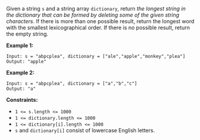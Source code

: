 Given a string `s` and a string array `dictionary`, return _the longest string
in the dictionary that can be formed by deleting some of the given string
characters_. If there is more than one possible result, return the longest
word with the smallest lexicographical order. If there is no possible result,
return the empty string.



**Example 1:**

    
    
    Input: s = "abpcplea", dictionary = ["ale","apple","monkey","plea"]
    Output: "apple"
    

**Example 2:**

    
    
    Input: s = "abpcplea", dictionary = ["a","b","c"]
    Output: "a"
    



**Constraints:**

  * `1 <= s.length <= 1000`
  * `1 <= dictionary.length <= 1000`
  * `1 <= dictionary[i].length <= 1000`
  * `s` and `dictionary[i]` consist of lowercase English letters.

